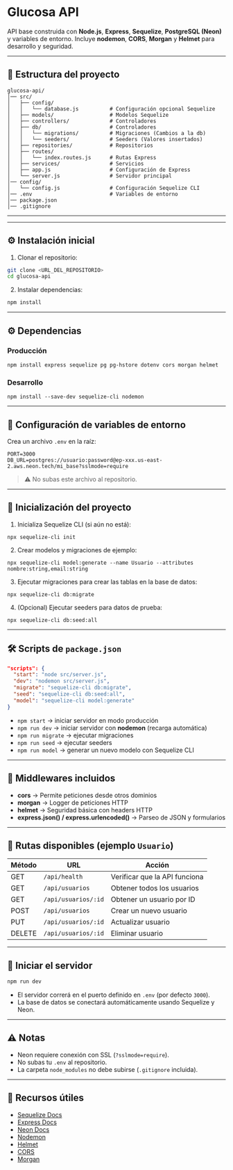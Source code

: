 # Glucosa API

API base construida con **Node.js**, **Express**, **Sequelize**, **PostgreSQL (Neon)** y variables de entorno.
Incluye **nodemon**, **CORS**, **Morgan** y **Helmet** para desarrollo y seguridad.

---

## 📁 Estructura del proyecto

```
glucosa-api/
│── src/
│   ├── config/
│   │   └── database.js          # Configuración opcional Sequelize
│   ├── models/                  # Modelos Sequelize
│   ├── controllers/             # Controladores 
│   ├── db/                      # Controladores 
│   │   └── migrations/          # Migraciones (Cambios a la db)
│   │   └── seeders/             # Seeders (Valores insertados)
│   ├── repositories/            # Repositorios
│   ├── routes/
│   │   └── index.routes.js      # Rutas Express
│   ├── services/                # Servicios
│   ├── app.js                   # Configuración de Express
│   └── server.js                # Servidor principal
│── config/
│   └── config.js                # Configuración Sequelize CLI
│── .env                         # Variables de entorno
│── package.json
│── .gitignore
```

---
---

## ⚙️ Instalación inicial

1. Clonar el repositorio:

```bash
git clone <URL_DEL_REPOSITORIO>
cd glucosa-api
```

2. Instalar dependencias:

```bash
npm install
```

---

## ⚙️ Dependencias

### Producción

```
npm install express sequelize pg pg-hstore dotenv cors morgan helmet
```

### Desarrollo

```
npm install --save-dev sequelize-cli nodemon
```

---

## 📝 Configuración de variables de entorno

Crea un archivo `.env` en la raíz:

```
PORT=3000
DB_URL=postgres://usuario:password@ep-xxx.us-east-2.aws.neon.tech/mi_base?sslmode=require
```
> ⚠️ No subas este archivo al repositorio.
---

## 🚀 Inicialización del proyecto

1. Inicializa Sequelize CLI (si aún no está):

```
npx sequelize-cli init
```

2. Crear modelos y migraciones de ejemplo:

```
npx sequelize-cli model:generate --name Usuario --attributes nombre:string,email:string
```

3. Ejecutar migraciones para crear las tablas en la base de datos:

```
npx sequelize-cli db:migrate
```

4. (Opcional) Ejecutar seeders para datos de prueba:

```
npx sequelize-cli db:seed:all
```

---

## 🛠️ Scripts de `package.json`

```json
"scripts": {
  "start": "node src/server.js",
  "dev": "nodemon src/server.js",
  "migrate": "sequelize-cli db:migrate",
  "seed": "sequelize-cli db:seed:all",
  "model": "sequelize-cli model:generate"
}
```

* `npm start` → iniciar servidor en modo producción
* `npm run dev` → iniciar servidor con **nodemon** (recarga automática)
* `npm run migrate` → ejecutar migraciones
* `npm run seed` → ejecutar seeders
* `npm run model` → generar un nuevo modelo con Sequelize CLI

---

## 🔹 Middlewares incluidos

* **cors** → Permite peticiones desde otros dominios
* **morgan** → Logger de peticiones HTTP
* **helmet** → Seguridad básica con headers HTTP
* **express.json() / express.urlencoded()** → Parseo de JSON y formularios

---

## 🔹 Rutas disponibles (ejemplo `Usuario`)

| Método | URL                 | Acción                        |
| ------ | ------------------- | ----------------------------- |
| GET    | `/api/health`       | Verificar que la API funciona |
| GET    | `/api/usuarios`     | Obtener todos los usuarios    |
| GET    | `/api/usuarios/:id` | Obtener un usuario por ID     |
| POST   | `/api/usuarios`     | Crear un nuevo usuario        |
| PUT    | `/api/usuarios/:id` | Actualizar usuario            |
| DELETE | `/api/usuarios/:id` | Eliminar usuario              |

---

## 🔹 Iniciar el servidor

```bash
npm run dev
```

* El servidor correrá en el puerto definido en `.env` (por defecto `3000`).
* La base de datos se conectará automáticamente usando Sequelize y Neon.

---

## ⚠️ Notas

* Neon requiere conexión con SSL (`?sslmode=require`).
* No subas tu `.env` al repositorio.
* La carpeta `node_modules` no debe subirse (`.gitignore` incluida).

---

## 📌 Recursos útiles

* [Sequelize Docs](https://sequelize.org/)
* [Express Docs](https://expressjs.com/)
* [Neon Docs](https://neon.tech/docs)
* [Nodemon](https://nodemon.io/)
* [Helmet](https://helmetjs.github.io/)
* [CORS](https://www.npmjs.com/package/cors)
* [Morgan](https://www.npmjs.com/package/morgan)

